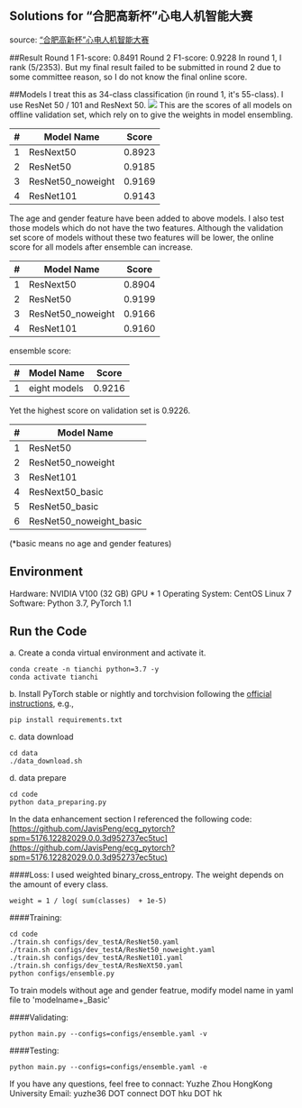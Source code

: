 ## Solutions for “合肥高新杯”心电人机智能大赛

source: [“合肥高新杯”心电人机智能大赛](https://tianchi.aliyun.com/competition/entrance/231754/introduction "“合肥高新杯”心电人机智能大赛")

##Result
Round 1 F1-score: 0.8491
Round 2 F1-score: 0.9228
In round 1, I rank (5/2353). But my final result failed to be submitted in round 2 due to some committee reason, so I do not know the final online score.


##Models
I treat this as 34-class classification (in round 1, it's 55-class).
I use ResNet 50 / 101 and ResNext 50.
![](https://tva1.sinaimg.cn/large/006y8mN6gy1g7tk4gh78xj307209jmx8.jpg)
This are the scores of all models on offline validation set, which rely on to give the weights in model ensembling.

|#|Model Name|Score|
| ------------ | ------------ | ------------ |
|1|ResNext50|0.8923|
|2|ResNet50|0.9185|
|3|ResNet50_noweight|0.9169|
|4|ResNet101|0.9143|

The age and gender feature have been added to above models. I also test those models which do not have the two features. Although the validation set score of models without these two features will be lower, the online score for all models after ensemble can increase.

|#|Model Name|Score|
| ------------ | ------------ | ------------ |
|1|ResNext50|0.8904|
|2|ResNet50|0.9199|
|3|ResNet50_noweight|0.9166|
|4|ResNet101|0.9160|

ensemble score:

|#|Model Name|Score|
| ------------ | ------------ | ------------ |
|1|eight models|0.9216|

Yet the highest score on validation set is 0.9226.

|#|Model Name|
| ------------ | ------------|
|1|ResNet50|
|2|ResNet50_noweight|
|3|ResNet101|
|4|ResNext50_basic|
|5|ResNet50_basic|
|6|ResNet50_noweight_basic|

(*basic means no age and gender features)


## Environment
Hardware: NVIDIA V100 (32 GB) GPU * 1
Operating System: CentOS Linux 7
Software: Python 3.7, PyTorch 1.1 

## Run the Code

a. Create a conda virtual environment and activate it.

```shell
conda create -n tianchi python=3.7 -y
conda activate tianchi
```

b. Install PyTorch stable or nightly and torchvision following the [official instructions](https://pytorch.org/), e.g.,

```shell
pip install requirements.txt
```
c. data download

```shell
cd data
./data_download.sh
```
d. data prepare

```shell
cd code
python data_preparing.py
```
In the data enhancement section I referenced the following code:
[https://github.com/JavisPeng/ecg_pytorch?spm=5176.12282029.0.0.3d952737ec5tuc](https://github.com/JavisPeng/ecg_pytorch?spm=5176.12282029.0.0.3d952737ec5tuc)

####Loss:
I used weighted binary_cross_entropy. The weight depends on the amount of every class.
```shell
weight = 1 / log( sum(classes)  + 1e-5)
```

####Training:
```shell
cd code
./train.sh configs/dev_testA/ResNet50.yaml
./train.sh configs/dev_testA/ResNet50_noweight.yaml
./train.sh configs/dev_testA/ResNet101.yaml
./train.sh configs/dev_testA/ResNeXt50.yaml
python configs/ensemble.py
```
To train models without age and gender featrue, modify model name in yaml file to 'modelname+_Basic'

####Validating:
```shell
python main.py --configs=configs/ensemble.yaml -v
```
####Testing:
```shell
python main.py --configs=configs/ensemble.yaml -e
```



If you have any questions, feel free to connact:
Yuzhe Zhou
HongKong University
Email: yuzhe36 DOT connect DOT hku DOT hk
